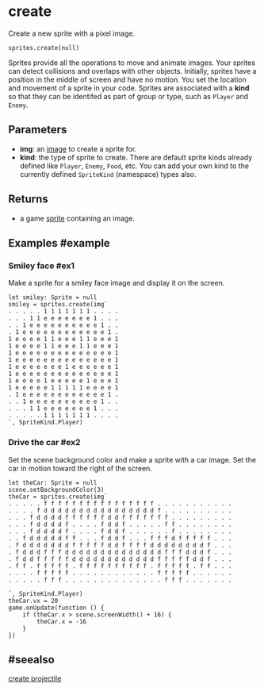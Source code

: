 # create

Create a new sprite with a pixel image.

```sig
sprites.create(null)
```

Sprites provide all the operations to move and animate images. Your sprites can detect collisions and overlaps with other objects. Initially, sprites have a position in the middle of screen and have no motion. You set the location and movement of a sprite in your code. Sprites are associated with a **kind** so that they can be identifed as part of group or type, such as ``Player`` and ``Enemy``.

## Parameters

* **img**: an [image](/types/image) to create a sprite for.
* **kind**: the type of sprite to create. There are default sprite kinds already defined like ``Player``, ``Enemy``, ``Food``, etc. You can add your own kind to the currently defined `SpriteKind` (namespace) types also.

## Returns

* a game [sprite](/types/sprite) containing an image.


## Examples #example

### Smiley face #ex1

Make a sprite for a smiley face image and display it on the screen.

```blocks
let smiley: Sprite = null
smiley = sprites.create(img`
. . . . . 1 1 1 1 1 1 1 . . . . 
. . . 1 1 e e e e e e e 1 . . . 
. . 1 e e e e e e e e e e 1 . . 
. 1 e e e e e e e e e e e e 1 . 
1 e e e e 1 1 e e e 1 1 e e e 1 
1 e e e e 1 1 e e e 1 1 e e e 1 
1 e e e e e e e e e e e e e e 1 
1 e e e e e e e e e e e e e e 1 
1 e e e e e e e 1 e e e e e e 1 
1 e e e e e e e e e e e e e e 1 
1 e e e e 1 e e e e e 1 e e e 1 
1 e e e e e 1 1 1 1 1 e e e e 1 
. 1 e e e e e e e e e e e e 1 . 
. . 1 e e e e e e e e e e 1 . . 
. . . 1 1 e e e e e e e 1 . . . 
. . . . . 1 1 1 1 1 1 1 . . . . 
`, SpriteKind.Player)
```

### Drive the car #ex2

Set the scene background color and make a sprite with a car image. Set the car in motion toward the right of the screen.

```blocks
let theCar: Sprite = null
scene.setBackgroundColor(3)
theCar = sprites.create(img`
. . . . . f f f f f f f f f f f f f f f f . . . . . . . . . . . 
. . . . f d d d d d d d d d d d d d d d d f . . . . . . . . . . 
. . . f d d d d f f f f f f d d f f f f f f f . . . . . . . . . 
. . . f d d d d f . . . . f d d f . . . . . f f . . . . . . . . 
. . . f d d d d f . . . . f d d f . . . . . . f . . . . . . . . 
. . f d d d d d f f . . . f d d f . . . f f f d f f f f f . . . 
. f d d d d d d d f f f f f d d f f f f d d d d d d d d f . . . 
. f d d d f f f d d d d d d d d d d d d d d f f f d d d f . . . 
. f d d f f f f f d d d d d d d d d d d d f f f f f d d f . . . 
. f f . f f f f f . f f f f f f f f f f . f f f f f . f f . . . 
. . . . f f f f f . . . . . . . . . . . . f f f f f . . . . . . 
. . . . . f f f . . . . . . . . . . . . . . f f f . . . . . . . 

`, SpriteKind.Player)
theCar.vx = 20
game.onUpdate(function () {
    if (theCar.x > scene.screenWidth() + 16) {
        theCar.x = -16
    }
})
```

## #seealso

[create projectile](/reference/sprites/create-projectile)